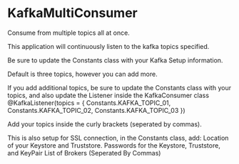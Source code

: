 # KafkaMultiConsumer
Consume from multiple topics all at once.

This application will continuously listen to the kafka topics specified. 

Be sure to update the Constants class with your Kafka Setup information.

Default is three topics, however you can add more. 

If you add additional topics, be sure to update the Constants class with your topics, and also update the Listener inside the KafkaConsumer class
  @KafkaListener(topics = { Constants.KAFKA_TOPIC_01, Constants.KAFKA_TOPIC_02, Constants.KAFKA_TOPIC_03 })
  
  Add your topics inside the curly brackets (seperated by commas).
  
This is also setup for SSL connection, in the Constants class, add:
  Location of your Keystore and Truststore.
  Passwords for the Keystore, Truststore, and KeyPair
  List of Brokers (Seperated By Commas)
  


